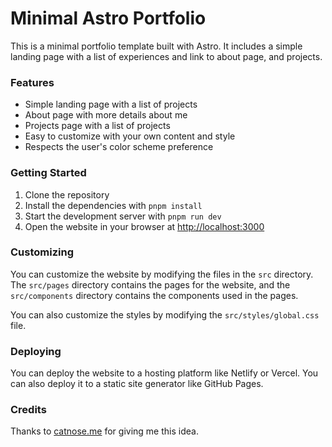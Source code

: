 # Minimal Astro Portfolio

This is a minimal portfolio template built with Astro. It includes a simple landing page with a list of experiences and link to about page, and projects.

### Features

- Simple landing page with a list of projects
- About page with more details about me
- Projects page with a list of projects
- Easy to customize with your own content and style
- Respects the user's color scheme preference

### Getting Started

1. Clone the repository
2. Install the dependencies with `pnpm install`
3. Start the development server with `pnpm run dev`
4. Open the website in your browser at <http://localhost:3000>

### Customizing

You can customize the website by modifying the files in the `src` directory. The `src/pages` directory contains the pages for the website, and the `src/components` directory contains the components used in the pages.

You can also customize the styles by modifying the `src/styles/global.css` file.

### Deploying

You can deploy the website to a hosting platform like Netlify or Vercel. You can also deploy it to a static site generator like GitHub Pages.

### Credits

Thanks to <a href="https://catnose.me">catnose.me</a> for giving me this idea.

